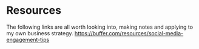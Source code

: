 # Resources

The following links are all worth looking into, making notes and applying to my own business strategy.
https://buffer.com/resources/social-media-engagement-tips

